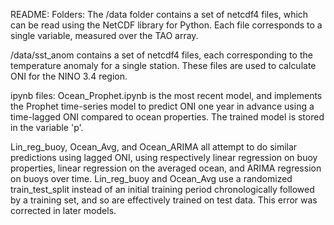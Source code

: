 README:
Folders:
The /data folder contains a set of netcdf4 files, which can be read using the NetCDF library for Python. Each file corresponds to a single variable, measured over the TAO array. 

/data/sst_anom contains a set of netcdf4 files, each corresponding to the temperature anomaly for a single station. These files are used to calculate ONI for the NINO 3.4 region.


ipynb files: 
Ocean_Prophet.ipynb is the most recent model, and implements the Prophet time-series model to predict ONI one year in advance using a time-lagged ONI compared to ocean properties. The trained model is stored in the variable 'p'.


Lin_reg_buoy, Ocean_Avg, and Ocean_ARIMA all attempt to do similar predictions using lagged ONI, using respectively linear regression on buoy properties, linear regression on the averaged ocean, and ARIMA regression on buoys over time. Lin_reg_buoy and Ocean_Avg use a randomized train_test_split instead of an initial training period chronologically followed by a training set, and so are effectively trained on test data. This error was corrected in later models. 